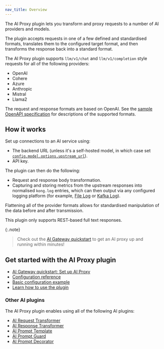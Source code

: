 ```yaml
---
nav_title: Overview
---
```


The AI Proxy plugin lets you transform and proxy requests to a number of AI providers and models.

The plugin accepts requests in one of a few defined and standardised formats, translates them to the configured target format, and then transforms the response back into a standard format.

The AI Proxy plugin supports `llm/v1/chat` and `llm/v1/completion` style requests for all of the following providers:
* OpenAI
* Cohere
* Azure
* Anthropic
* Mistral
* Llama2

The request and response formats are based on OpenAI.
See the [sample OpenAPI specification](https://github.com/kong/kong/blob/master/spec/fixtures/ai-proxy/oas.yaml) for descriptions of the supported formats.

## How it works

Set up connections to an AI service using:
* The backend URL (unless it's a self-hosted model, in which case set [`config.model.options.upstream_url`](/hub/kong-inc/ai-proxy/#configmodel-options-upstream_url)).
* API key.

The plugin can then do the following:
* Request and response body transformation.
* Capturing and storing metrics from the upstream responses into normalised `kong.log` entries, which can then output via any configured logging platform (for example, [File Log](/hub/kong-inc/file-log/) or [Kafka Log](/hub/kong-inc/kafka-log/)).

Flattening all of the provider formats allows for standardised manipulation of the data before and after transmission.

This plugin only supports REST-based full text responses.

{:.note}
> Check out the [AI Gateway quickstart](/) to get an AI proxy up and running within minutes!

## Get started with the AI Proxy plugin

* [AI Gateway quickstart: Set up AI Proxy](/gateway/latest/get-started/ai-gateway/)
* [Configuration reference](/hub/kong-inc/ai-proxy/configuration/)
* [Basic configuration example](/hub/kong-inc/ai-proxy/how-to/basic-example/)
* [Learn how to use the plugin](/hub/kong-inc/ai-proxy/how-to/)

### Other AI plugins

The AI Proxy plugin enables using all of the following AI plugins:
* [AI Request Transformer](/hub/kong-inc/ai-request-transformer/)
* [AI Response Transformer](/hub/kong-inc/ai-request-transformer/)
* [AI Prompt Template](/hub/kong-inc/ai-prompt-template/)
* [AI Prompt Guard](/hub/kong-inc/ai-prompt-guard/)
* [AI Prompt Decorator](/hub/kong-inc/ai-prompt-decorator/)
